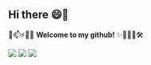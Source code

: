 ## Hi there 😄👋

💬📫⚡🚀🔬 **Welcome to my github!** ✨🔭🌱👯🛠️

<img src="https://img.shields.io/badge/R-276DC3?style=flat-square&logo=R&logoColor=white"/> <img src="https://img.shields.io/badge/Python-3776AB?style=flat-square&logo=Python&logoColor=white"/> <img src="https://img.shields.io/badge/Git-F05032?logo=git&logoColor=fff&style=for-the-badge"/>
